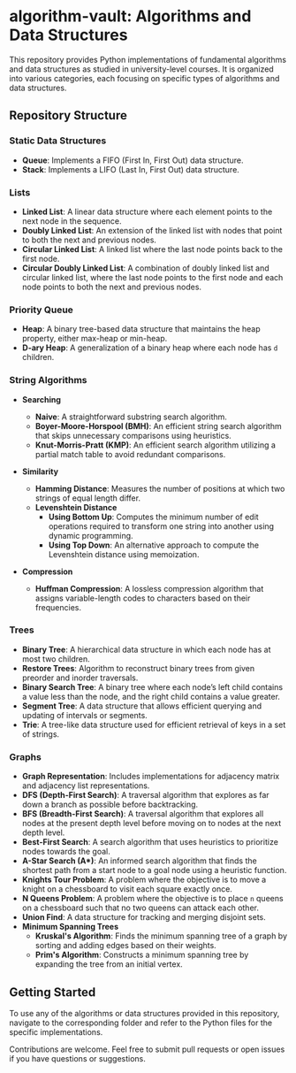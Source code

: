 # algorithm-vault: Algorithms and Data Structures

This repository provides Python implementations of fundamental algorithms and data structures as studied in university-level courses. It is organized into various categories, each focusing on specific types of algorithms and data structures.

## Repository Structure

### Static Data Structures
- **Queue**: Implements a FIFO (First In, First Out) data structure.
- **Stack**: Implements a LIFO (Last In, First Out) data structure.

### Lists
- **Linked List**: A linear data structure where each element points to the next node in the sequence.
- **Doubly Linked List**: An extension of the linked list with nodes that point to both the next and previous nodes.
- **Circular Linked List**: A linked list where the last node points back to the first node.
- **Circular Doubly Linked List**: A combination of doubly linked list and circular linked list, where the last node points to the first node and each node points to both the next and previous nodes.

### Priority Queue
- **Heap**: A binary tree-based data structure that maintains the heap property, either max-heap or min-heap.
- **D-ary Heap**: A generalization of a binary heap where each node has `d` children.

### String Algorithms
- **Searching**
  - **Naive**: A straightforward substring search algorithm.
  - **Boyer-Moore-Horspool (BMH)**: An efficient string search algorithm that skips unnecessary comparisons using heuristics.
  - **Knut-Morris-Pratt (KMP)**: An efficient search algorithm utilizing a partial match table to avoid redundant comparisons.

- **Similarity**
  - **Hamming Distance**: Measures the number of positions at which two strings of equal length differ.
  - **Levenshtein Distance**
    - **Using Bottom Up**: Computes the minimum number of edit operations required to transform one string into another using dynamic programming.
    - **Using Top Down**: An alternative approach to compute the Levenshtein distance using memoization.

- **Compression**
  - **Huffman Compression**: A lossless compression algorithm that assigns variable-length codes to characters based on their frequencies.

### Trees
- **Binary Tree**: A hierarchical data structure in which each node has at most two children.
- **Restore Trees**: Algorithm to reconstruct binary trees from given preorder and inorder traversals.
- **Binary Search Tree**: A binary tree where each node’s left child contains a value less than the node, and the right child contains a value greater.
- **Segment Tree**: A data structure that allows efficient querying and updating of intervals or segments.
- **Trie**: A tree-like data structure used for efficient retrieval of keys in a set of strings.

### Graphs
- **Graph Representation**: Includes implementations for adjacency matrix and adjacency list representations.
- **DFS (Depth-First Search)**: A traversal algorithm that explores as far down a branch as possible before backtracking.
- **BFS (Breadth-First Search)**: A traversal algorithm that explores all nodes at the present depth level before moving on to nodes at the next depth level.
- **Best-First Search**: A search algorithm that uses heuristics to prioritize nodes towards the goal.
- **A-Star Search (A\*)**: An informed search algorithm that finds the shortest path from a start node to a goal node using a heuristic function.
- **Knights Tour Problem**: A problem where the objective is to move a knight on a chessboard to visit each square exactly once.
- **N Queens Problem**: A problem where the objective is to place `n` queens on a chessboard such that no two queens can attack each other.
- **Union Find**: A data structure for tracking and merging disjoint sets.
- **Minimum Spanning Trees**
  - **Kruskal's Algorithm**: Finds the minimum spanning tree of a graph by sorting and adding edges based on their weights.
  - **Prim's Algorithm**: Constructs a minimum spanning tree by expanding the tree from an initial vertex.

## Getting Started

To use any of the algorithms or data structures provided in this repository, navigate to the corresponding folder and refer to the Python files for the specific implementations.

Contributions are welcome. Feel free to submit pull requests or open issues if you have questions or suggestions.
